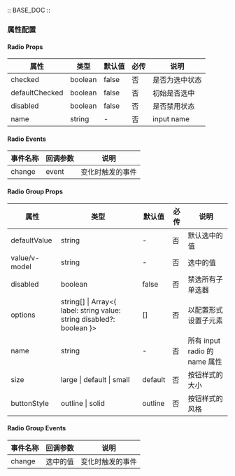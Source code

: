 :: BASE_DOC ::


### 属性配置
#### Radio Props
| 属性 | 类型 | 默认值 | 必传 | 说明 |
|-----|-----|-----|-----|-----|
|checked|boolean|false|否|是否为选中状态|
|defaultChecked|boolean|false|否|初始是否选中|
|disabled|boolean|false|否|是否禁用状态|
|name|string|-|否|input name|

#### Radio Events
| 事件名称 | 回调参数 | 说明 |
|-----|-----|-----|
|change|event|变化时触发的事件|

#### Radio Group Props
| 属性 | 类型 | 默认值 | 必传 | 说明 |
|-----|-----|-----|-----|-----|
|defaultValue|string|-|否|默认选中的值|
|value/v-model|string|-|否|选中的值|
|disabled|boolean|false|否|禁选所有子单选器|
|options|string[] &#124; Array<{ label: string value: string disabled?: boolean }>|[]|否|以配置形式设置子元素|
|name|string|-|否|所有 input radio 的 name 属性|
|size|large &#124; default &#124; small|default|否|按钮样式的大小|
|buttonStyle|outline &#124; solid|outline|否|按钮样式的风格|

#### Radio Group Events
| 事件名称 | 回调参数 | 说明 |
|-----|-----|-----|
|change|选中的值|变化时触发的事件|

